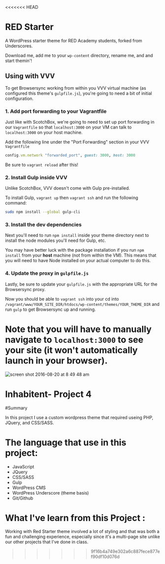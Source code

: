 <<<<<<< HEAD
# RED Starter

A WordPress starter theme for RED Academy students, forked from Underscores.

Download me, add me to your `wp-content` directory, rename me, and and start themin'!

## Using with VVV

To get Browsersync working from within you VVV virtual machine (as configured this theme's `gulpfile.js`), you're going to need a bit of initial configuration.

### 1. Add port forwarding to your Vagrantfile

Just like with ScotchBox, we're going to need to set up port forwarding in our `Vagrantfile` so that `localhost:3000` on your VM can talk to `localhost:3000` on your host machine.

Add the following line under the "Port Forwarding" section in your VVV `Vagrantfile`

```ruby
config.vm.network "forwarded_port", guest: 3000, host: 3000
```

Be sure to `vagrant reload` after this!

### 2. Install Gulp inside VVV

Unlike ScotchBox, VVV doesn't come with Gulp pre-installed.

To install Gulp, `vagrant up` then `vagrant ssh` and run the following command:

```bash
sudo npm install --global gulp-cli
```

### 3. Install the dev dependencies

Next you'll need to run `npm install` inside your theme directory next to install the node modules you'll need for Gulp, etc.

You may have better luck with the package installation if you run `npm install` from your **host** machine (not from within the VM). This means that you will need to have Node installed on your actual computer to do this.

### 4. Update the proxy in `gulpfile.js`

Lastly, be sure to update your `gulpfile.js` with the appropriate URL for the Browsersync proxy.

Now you should be able to `vagrant ssh` into your cd into `/vagrant/www/YOUR_SITE_DIR/htdocs/wp-content/themes/YOUR_THEME_DIR` and run `gulp` to get Browsersync up and running.

Note that you will have to manually navigate to `localhost:3000` to see your site (it won't automatically launch in your browser).
=======
![screen shot 2016-08-20 at 8 49 48 am](https://cloud.githubusercontent.com/assets/20249491/17832612/35b81cea-66bc-11e6-8b50-edb054e772d5.png)



# Inhabitent- Project 4

#Summary 

In this project I use a custom wordpress theme that required useing PHP, JQuery, and CSS/SASS.

# The language that use in this project: 

* JavaScript
* JQuery
* CSS/SASS
* Gulp
* WordPress CMS
* WordPress Underscore (theme basis)
* Git/Github


# What I've learn from this Project :

Working with Red Starter theme involved a lot of styling and that was both a fun and challenging experience, especially since it's a multi-page site unlike our other projects that I've done in class.
>>>>>>> 9f16b4a749e302a6c887fece877ef90df10d076d
